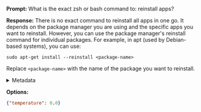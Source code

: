 **Prompt:**
What is the exact zsh or bash command to: reinstall apps?

**Response:**
There is no exact command to reinstall all apps in one go. It depends on the package manager you are using and the specific apps you want to reinstall. However, you can use the package manager's reinstall command for individual packages. For example, in apt (used by Debian-based systems), you can use:

```
sudo apt-get install --reinstall <package-name>
```

Replace `<package-name>` with the name of the package you want to reinstall.

<details><summary>Metadata</summary>

- Duration: 4056 ms
- Datetime: 2023-08-08T15:04:02.345365
- Model: gpt-3.5-turbo-0613

</details>

**Options:**
```json
{"temperature": 0.0}
```

